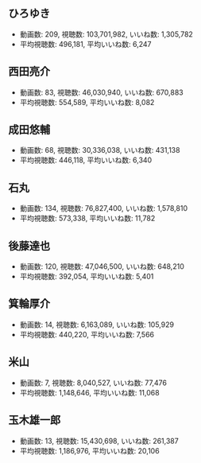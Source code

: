 ## ひろゆき

-   動画数: 209, 視聴数: 103,701,982, いいね数: 1,305,782
-   平均視聴数: 496,181, 平均いいね数: 6,247

## 西田亮介

-   動画数: 83, 視聴数: 46,030,940, いいね数: 670,883
-   平均視聴数: 554,589, 平均いいね数: 8,082

## 成田悠輔

-   動画数: 68, 視聴数: 30,336,038, いいね数: 431,138
-   平均視聴数: 446,118, 平均いいね数: 6,340

## 石丸

-   動画数: 134, 視聴数: 76,827,400, いいね数: 1,578,810
-   平均視聴数: 573,338, 平均いいね数: 11,782

## 後藤達也

-   動画数: 120, 視聴数: 47,046,500, いいね数: 648,210
-   平均視聴数: 392,054, 平均いいね数: 5,401

## 箕輪厚介

-   動画数: 14, 視聴数: 6,163,089, いいね数: 105,929
-   平均視聴数: 440,220, 平均いいね数: 7,566

## 米山

-   動画数: 7, 視聴数: 8,040,527, いいね数: 77,476
-   平均視聴数: 1,148,646, 平均いいね数: 11,068

## 玉木雄一郎

-   動画数: 13, 視聴数: 15,430,698, いいね数: 261,387
-   平均視聴数: 1,186,976, 平均いいね数: 20,106


